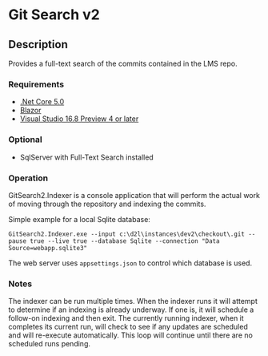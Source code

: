 # Git Search v2

## Description
Provides a full-text search of the commits contained in the LMS repo.

### Requirements
* [.Net Core 5.0](https://dotnet.microsoft.com/download/dotnet/5.0)
* [Blazor](https://docs.microsoft.com/en-us/aspnet/core/blazor/get-started?view=aspnetcore-3.1&tabs=visual-studio)
* [Visual Studio 16.8 Preview 4 or later](https://visualstudio.microsoft.com/vs/preview/)

### Optional
* SqlServer with Full-Text Search installed

### Operation
GitSearch2.Indexer is a console application that will perform the actual work of moving through the repository and indexing the commits.  

Simple example for a local Sqlite database:
```
GitSearch2.Indexer.exe --input c:\d2l\instances\dev2\checkout\.git --pause true --live true --database Sqlite --connection "Data Source=webapp.sqlite3"
```

The web server uses `appsettings.json` to control which database is used.

### Notes

The indexer can be run multiple times.  When the indexer runs it will attempt to determine if an indexing is already underway. If one is, it will schedule a follow-on indexing and then exit.
The currently running indexer, when it completes its current run, will check to see if any updates are scheduled and will re-execute automatically.   This loop will continue until there are no scheduled runs pending.
